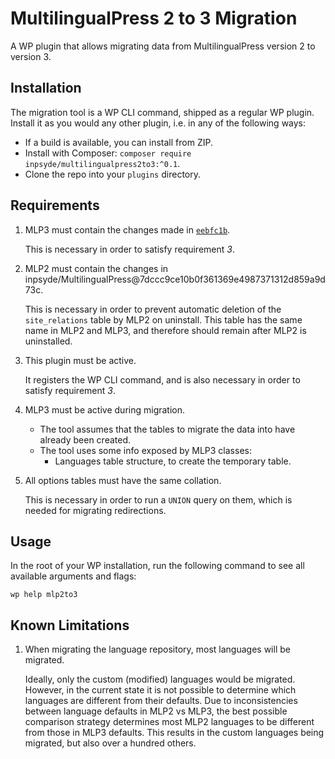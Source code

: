 # MultilingualPress 2 to 3 Migration
A WP plugin that allows migrating data from MultilingualPress version 2 to version 3.

## Installation
The migration tool is a WP CLI command, shipped as a regular WP plugin.
Install it as you would any other plugin, i.e. in any of the following ways:

- If a build is available, you can install from ZIP.
- Install with Composer: `composer require inpsyde/multilingualpress2to3:^0.1`.
- Clone the repo into your `plugins` directory.

## Requirements

1. MLP3 must contain the changes made in [`eebfc1b`][`inpsyde/multilingualpress@eebfc1b`].

    This is necessary in order to satisfy requirement *3*.

1. MLP2 must contain the changes in inpsyde/MultilingualPress@7dccc9ce10b0f361369e4987371312d859a9d73c.

    This is necessary in order to prevent automatic deletion of the `site_relations` table
    by MLP2 on uninstall. This table has the same name in MLP2 and MLP3, and therefore
    should remain after MLP2 is uninstalled.

1. This plugin must be active.

    It registers the WP CLI command, and is also necessary in order to satisfy requirement *3*.

1. MLP3 must be active during migration.

    - The tool assumes that the tables to migrate the data into have already been created.
    - The tool uses some info exposed by MLP3 classes:
        * Languages table structure, to create the temporary table.
        
1. All options tables must have the same collation.

    This is necessary in order to run a `UNION` query on them, which is needed for
    migrating redirections.

## Usage
In the root of your WP installation, run the following command to see all available arguments and flags:

```
wp help mlp2to3
```

## Known Limitations

1. When migrating the language repository, most languages will be migrated.

    Ideally, only the custom (modified) languages would be migrated. However,
    in the current state it is not possible to determine which languages are
    different from their defaults. Due to inconsistencies between language
    defaults in MLP2 vs MLP3, the best possible comparison strategy determines
    most MLP2 languages to be different from those in MLP3 defaults. This
    results in the custom languages being migrated, but also over a hundred
    others.


[`inpsyde/multilingualpress@eebfc1b`]: https://bitbucket.org/inpsyde/multilingualpress/commits/eebfc1b9caba54e028afc491fd3005d722a89995
